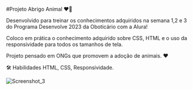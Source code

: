 #Projeto Abrigo Animal ❤️🐶

Desenvolvido para treinar os conhecimentos adquiridos na semana 1,2 e 3 do Programa Desenvolve 2023 da Oboticário com a Alura! 

Coloco em prática o conhecimento adquirido sobre CSS, HTML e o uso da responsividade para todos os tamanhos de tela.

Projeto pensado em ONGs que promovem a adoção de animais.  ❤️

🛠 Habilidades
HTML, CSS, Responsividade.

![Screenshot_3](https://user-images.githubusercontent.com/113307737/219906304-c1b034cc-6c4a-422d-8028-96d582a89eb5.png)
